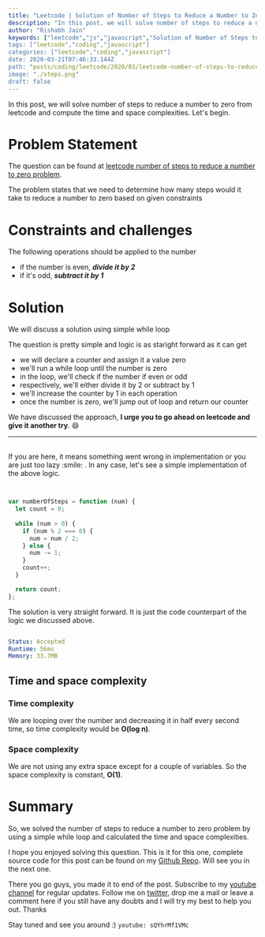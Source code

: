 ```yaml
---
title: "Leetcode | Solution of Number of Steps to Reduce a Number to Zero"
description: "In this post, we will solve number of steps to reduce a number to zero from leetcode and compute the time and space complexities. Let's begin."
author: "Rishabh Jain"
keywords: ["leetcode","js","javascript","Solution of Number of Steps to Reduce a Number to Zero","rishabh","jain","rishabh jain","rishabh1403","blog","competitive","coding","programming","tech","technology", interview", "interview questions"]
tags: ["leetcode","coding","javascript"]
categories: ["leetcode","coding","javascript"]
date: 2020-03-21T07:46:33.144Z
path: "posts/coding/leetcode/2020/03/leetcode-number-of-steps-to-reduce-a-number-to-zero"
image: "./steps.png"
draft: false
---
```


In this post, we will solve number of steps to reduce a number to zero from leetcode and compute the time and space complexities. Let's begin.
<!--more-->

# Problem Statement
The question can be found at [leetcode number of steps to reduce a number to zero problem](https://leetcode.com/problems/number-of-steps-to-reduce-a-number-to-zero/).

The problem states that we need to determine how many steps would it take to
reduce a number to zero based on given constraints

# Constraints and challenges

The following operations should be applied to the number
- if the number is even, ***divide it by 2***
- if it's odd, ***subtract it by 1***

# Solution

We will discuss a solution using simple while loop

The question is pretty simple and logic is as staright forward as it can get

- we will declare a counter and assign it a value zero
- we'll run a while loop until the number is zero
- in the loop, we'll check if the number if even or odd
- respectively, we'll either divide it by 2 or subtract by 1
- we'll increase the counter by 1 in each operation
- once the number is zero, we'll jump out of loop and return our counter

We have discussed the approach, **I urge you to go ahead on leetcode and give it another try**. :smile:

<hr />
<br />
If you are here, it means something went wrong in implementation or you are just too lazy :smile: . In any case, let's see a simple implementation of the above logic.

```js


var numberOfSteps = function (num) {
  let count = 0;
  
  while (num > 0) {
    if (num % 2 === 0) {
      num = num / 2;
    } else {
      num -= 1;
    }
    count++;
  }

  return count;
};

```

The solution is very straight forward. It is just the code counterpart of the
logic we discussed above.

```yaml

Status: Accepted
Runtime: 56ms
Memory: 33.7MB

```

## Time and space complexity

### Time complexity

We are looping over the number and decreasing it in half every second time, so time complexity would be **O(log n)**.

### Space complexity

We are not using any extra space except for a couple of variables. So the space
complexity is constant, **O(1)**.

# Summary

So, we solved the number of steps to reduce a number to zero problem by using a
simple while loop and calculated the time and space complexities.

I hope you enjoyed solving this question. This is it for this one, complete source code for this post can be found on my [Github Repo](https://github.com/rishabh1403/leetcode-javascript-solutions). Will see you in the next one.

There you go guys, you made it to end of the post.  Subscribe to my [youtube channel](https://www.youtube.com/rishabh1403) for regular updates. Follow me on [twitter](https://www.twitter.com/rishabhjain1403), drop me a mail or leave a comment here if you still have any doubts and I will try my best to help you out. Thanks

Stay tuned and see you around :)
`youtube: sQYhrMf1VMc`